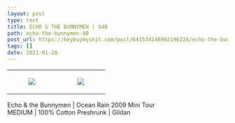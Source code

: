 ```yaml
---
layout: post
type: text
title: ECHO & THE BUNNYMEN | $40
path: echo-the-bunnymen-40
post_url: https://heybuymyshit.com/post/641534146902196224/echo-the-bunnymen-40
tags: []
date: 2021-01-28
---
```




<table style="width:100%;"><tr><td style="vertical-align:top;">
      <figure class="tmblr-full" data-orig-height="2048" data-orig-width="1365" data-orig-src="https://concertshirts.netlify.app/shirts/0465/0465-01.jpg"><img src="https://64.media.tumblr.com/77821b95666950e7870741ce77a7682c/0016f3b4936886e9-ea/s540x810/cd7bb734ae285011bff519b02d5db0f1d1979f49.jpg" data-orig-height="2048" data-orig-width="1365" data-orig-src="https://concertshirts.netlify.app/shirts/0465/0465-01.jpg"/></figure></td>
    <td style="vertical-align:top;">
      <figure class="tmblr-full" data-orig-height="2048" data-orig-width="1365" data-orig-src="https://concertshirts.netlify.app/shirts/0465/0465-02.jpg"><img src="https://64.media.tumblr.com/eff5c34ca79d7cea6fe646b028441adc/0016f3b4936886e9-4c/s540x810/bfb6dd6cf4d517dfdd425120f1f7812bc75f54f2.jpg" data-orig-height="2048" data-orig-width="1365" data-orig-src="https://concertshirts.netlify.app/shirts/0465/0465-02.jpg"/></figure></td>
  </tr></table><p>
  Echo &amp; the Bunnymen | Ocean Rain 2009 Mini Tour<br/>MEDIUM | 100% Cotton Preshrunk | Gildan
</p>
